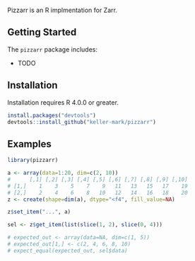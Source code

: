 <br/>
Pizzarr is an R implmentation for Zarr.

## Getting Started

The ``pizzarr`` package includes:

* TODO

## Installation

Installation requires R 4.0.0 or greater.

```r
install.packages("devtools")
devtools::install_github("keller-mark/pizzarr")
```

## Examples


```r
library(pizzarr)

a <- array(data=1:20, dim=c(2, 10))
#      [,1] [,2] [,3] [,4] [,5] [,6] [,7] [,8] [,9] [,10]
# [1,]    1    3    5    7    9   11   13   15   17    19
# [2,]    2    4    6    8   10   12   14   16   18    20
z <- create(shape=dim(a), dtype="<f4", fill_value=NA)

z$set_item("...", a)

sel <- z$get_item(list(slice(1, 2), slice(0, 4)))

# expected_out <- array(data=NA, dim=c(1, 5))
# expected_out[1,] <- c(2, 4, 6, 8, 10)
# expect_equal(expected_out, sel$data)
```
